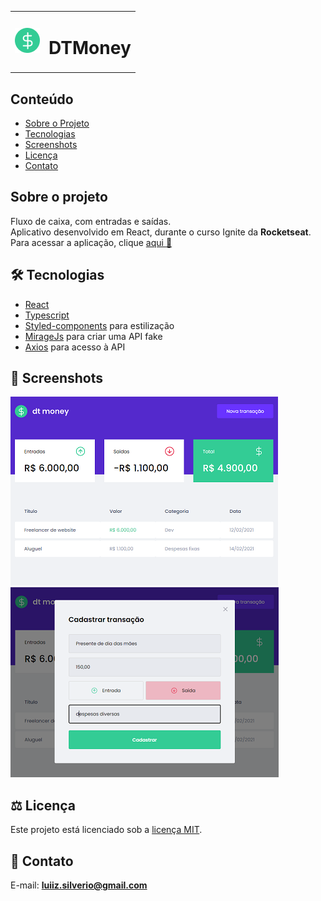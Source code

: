 <table>
  <tr>
    <td><img src="https://github.com/luiizsilverio/dtmoney/blob/master/public/favicon.png" /></td>
    <td><h1>DTMoney</h1></td>
  </tr>
</table>

## Conteúdo
* [Sobre o Projeto](#sobre-o-projeto)
* [Tecnologias](#hammer_and_wrench-tecnologias)
* [Screenshots](#camera_flash-screenshots)
* [Licença](#balance_scale-licença)
* [Contato](#email-contato)

## Sobre o projeto
Fluxo de caixa, com entradas e saídas.<br />
Aplicativo desenvolvido em React, durante o curso Ignite da __Rocketseat__.<br />
Para acessar a aplicação, clique [aqui :link:](https://dtmoney-react.vercel.app)

## :hammer_and_wrench: Tecnologias
* <ins>React</ins>
* <ins>Typescript</ins>
* <ins>Styled-components</ins> para estilização
* <ins>MirageJs</ins> para criar uma API fake
* <ins>Axios</ins> para acesso à API

## :camera_flash: Screenshots
![](https://github.com/luiizsilverio/dtmoney/blob/master/public/dtmoney1.png)
![](https://github.com/luiizsilverio/dtmoney/blob/master/public/dtmoney2.png)

## :balance_scale: Licença
Este projeto está licenciado sob a [licença MIT](LICENSE).

## :email: Contato

E-mail: [**luiiz.silverio@gmail.com**](mailto:luiiz.silverio@gmail.com)

